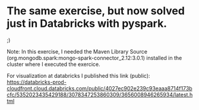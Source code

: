 # The same exercise, but now solved just in Databricks with pyspark. 
;)

Note:
In this exercise, I needed the Maven Library Source 
(org.mongodb.spark:mongo-spark-connector_2.12:3.0.1) 
installed in the cluster where I executed the exercice.

For visualization at databricks I published this link (public):
https://databricks-prod-cloudfront.cloud.databricks.com/public/4027ec902e239c93eaaa8714f173bcfc/5352023435429188/3078347253860309/3656008946265934/latest.html
